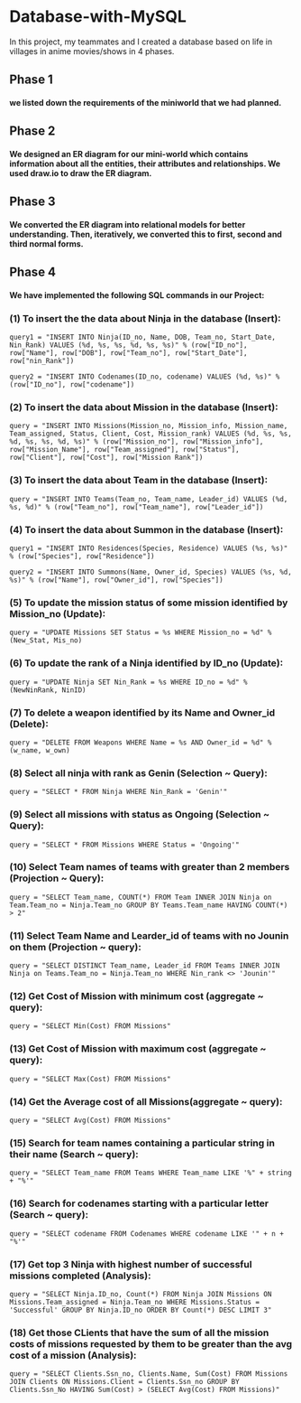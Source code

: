 # Database-with-MySQL
In this project, my teammates and I created a database based on life in villages in anime movies/shows in 4 phases.
## Phase 1
#### we listed down the requirements of the miniworld that we had planned.

## Phase 2
#### We designed an ER diagram for our mini-world which contains information about all the entities, their attributes and relationships. We used draw.io to draw the ER diagram.

## Phase 3
#### We converted the ER diagram into relational models for better understanding. Then, iteratively, we converted this to first, second and third normal forms.

## Phase 4
#### We have implemented the following SQL commands in our Project:

### (1) To insert the the data about Ninja in the database (Insert):
	query1 = "INSERT INTO Ninja(ID_no, Name, DOB, Team_no, Start_Date, Nin_Rank) VALUES (%d, %s, %s, %d, %s, %s)" % (row["ID_no"], row["Name"], row["DOB"], row["Team_no"], row["Start_Date"], row["nin_Rank"])
        
    query2 = "INSERT INTO Codenames(ID_no, codename) VALUES (%d, %s)" % (row["ID_no"], row["codename"])
    
    
### (2) To insert the data about Mission in the database (Insert):
	query = "INSERT INTO Missions(Mission_no, Mission_info, Mission_name, Team_assigned, Status, Client, Cost, Mission_rank) VALUES (%d, %s, %s, %d, %s, %s, %d, %s)" % (row["Mission_no"], row["Mission_info"], row["Mission_Name"], row["Team_assigned"], row["Status"], row["Client"], row["Cost"], row["Mission Rank"])
	
	
### (3) To insert the data about Team in the database (Insert):

	query = "INSERT INTO Teams(Team_no, Team_name, Leader_id) VALUES (%d, %s, %d)" % (row["Team_no"], row["Team_name"], row["Leader_id"])
	
### (4) To insert the data about Summon in the database (Insert):
	query1 = "INSERT INTO Residences(Species, Residence) VALUES (%s, %s)" % (row["Species"], row["Residence"])

	query2 = "INSERT INTO Summons(Name, Owner_id, Species) VALUES (%s, %d, %s)" % (row["Name"], row["Owner_id"], row["Species"])
	
	
### (5) To update the mission status of some mission identified by Mission_no (Update):
	query = "UPDATE Missions SET Status = %s WHERE Mission_no = %d" % (New_Stat, Mis_no)
	
	
### (6) To update the rank of a Ninja identified by ID_no (Update):
	query = "UPDATE Ninja SET Nin_Rank = %s WHERE ID_no = %d" % (NewNinRank, NinID)
	
	
### (7) 	To delete a weapon identified by its Name and Owner_id (Delete):
	query = "DELETE FROM Weapons WHERE Name = %s AND Owner_id = %d" % (w_name, w_own)
	

### (8) Select all ninja with rank as Genin (Selection ~ Query):
	query = "SELECT * FROM Ninja WHERE Nin_Rank = 'Genin'"
	
	
### (9) Select all missions with status as Ongoing (Selection ~ Query):
	query = "SELECT * FROM Missions WHERE Status = 'Ongoing'"


### (10) Select Team names of teams with greater than 2 members (Projection ~ Query):
	query = "SELECT Team_name, COUNT(*) FROM Team INNER JOIN Ninja on Team.Team_no = Ninja.Team_no GROUP BY Teams.Team_name HAVING COUNT(*) > 2"
	
### (11) Select Team Name and Learder_id of teams with no Jounin on them (Projection ~ query):
	query = "SELECT DISTINCT Team_name, Leader_id FROM Teams INNER JOIN Ninja on Teams.Team_no = Ninja.Team_no WHERE Nin_rank <> 'Jounin'"
	
	
### (12) Get Cost of Mission with minimum cost (aggregate ~ query):
	query = "SELECT Min(Cost) FROM Missions"
	
	
### (13) Get Cost of Mission with maximum cost (aggregate ~ query):
	query = "SELECT Max(Cost) FROM Missions"

	
### (14) Get the Average cost of all Missions(aggregate ~ query):
	query = "SELECT Avg(Cost) FROM Missions"
	
	
### (15) Search for team names containing a particular string in their name (Search ~ query):
	query = "SELECT Team_name FROM Teams WHERE Team_name LIKE '%" + string + "%'"
	
	
### (16) Search for codenames starting with a particular letter (Search ~ query):
	query = "SELECT codename FROM Codenames WHERE codename LIKE '" + n + "%'"
	
	
### (17) Get top 3 Ninja with highest number of successful missions completed (Analysis):
	query = "SELECT Ninja.ID_no, Count(*) FROM Ninja JOIN Missions ON Missions.Team_assigned = Ninja.Team_no WHERE Missions.Status = 'Successful' GROUP BY Ninja.ID_no ORDER BY Count(*) DESC LIMIT 3"
	
	
### (18) Get those CLients that have the sum of all the mission costs of missions requested by them to be greater than the avg cost of a mission (Analysis):
	query = "SELECT Clients.Ssn_no, Clients.Name, Sum(Cost) FROM Missions JOIN Clients ON Missions.Client = Clients.Ssn_no GROUP BY Clients.Ssn_No HAVING Sum(Cost) > (SELECT Avg(Cost) FROM Missions)"
